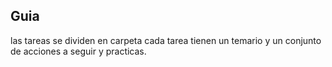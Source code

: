 ## Guia

las tareas se dividen en carpeta cada tarea tienen un temario y un conjunto de acciones a seguir y practicas.
